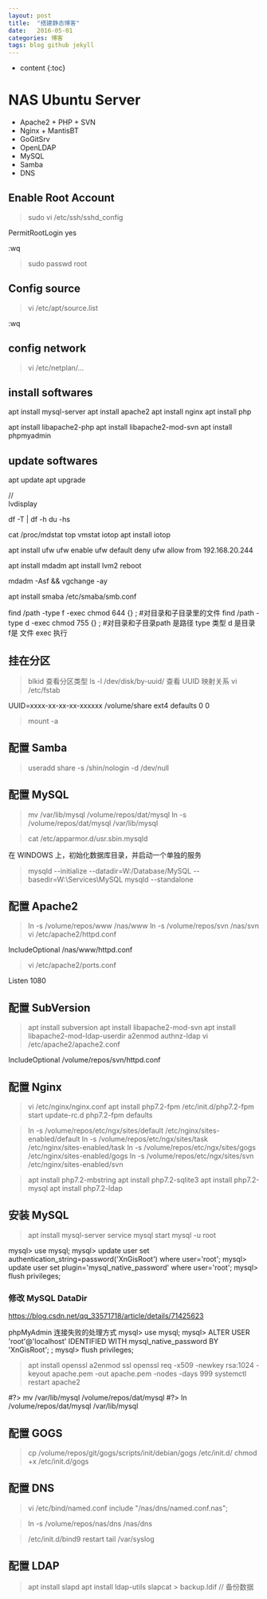 ```yaml
---
layout: post
title:  "搭建静态博客"
date:   2016-05-01
categories: 博客
tags: blog github jekyll
---
```


* content
{:toc}

# NAS Ubuntu Server
* Apache2 + PHP + SVN
* Nginx + MantisBT
* GoGitSrv
* OpenLDAP
* MySQL
* Samba
* DNS

## Enable Root Account

> sudo vi /etc/ssh/sshd_config

PermitRootLogin yes

:wq

> sudo passwd root

## Config source

> vi /etc/apt/source.list

:wq

## config network

> vi /etc/netplan/...

## install softwares

apt install mysql-server
apt install apache2
apt install nginx
apt install php

apt install libapache2-php 
apt install libapache2-mod-svn
apt install phpmyadmin

## update softwares
apt update
apt upgrade

//	
lvdisplay	

df -T  | df -h
du -hs

cat /proc/mdstat
top
vmstat
iotop
apt install iotop 

apt install ufw
ufw enable
ufw default deny
ufw allow from 192.168.20.244

apt install mdadm
apt install lvm2
reboot

mdadm -Asf && vgchange -ay

apt install smaba
/etc/smaba/smb.conf

find /path -type f -exec chmod 644 {} \;    #对目录和子目录里的文件
find /path -type d -exec chmod 755 {} \;  #对目录和子目录path  是路径  type 类型 d 是目录  f是 文件   exec  执行

## 挂在分区
> blkid 查看分区类型
> ls -l /dev/disk/by-uuid/ 查看 UUID 映射关系
> vi /etc/fstab

UUID=xxxx-xx-xx-xx-xxxxxx /volume/share ext4 defaults 0 0

> mount -a

## 配置 Samba

> useradd share -s /shin/nologin -d /dev/null


## 配置 MySQL

> mv /var/lib/mysql /volume/repos/dat/mysql
> ln -s /volume/repos/dat/mysql /var/lib/mysql

> cat /etc/apparmor.d/usr.sbin.mysqld

在 WINDOWS 上，初始化数据库目录，并启动一个单独的服务
> mysqld --initialize --datadir=W:/Database/MySQL --basedir=W:\Services\MySQL
> mysqld --standalone



## 配置 Apache2

> ln -s /volume/repos/www /nas/www
> ln -s /volume/repos/svn /nas/svn
> vi /etc/apache2/httpd.conf

IncludeOptional /nas/www/httpd.conf

> vi /etc/apache2/ports.conf

Listen 1080

## 配置 SubVersion

> apt install subversion
> apt install libapache2-mod-svn
> apt install libapache2-mod-ldap-userdir
> a2enmod authnz-ldap
> vi /etc/apache2/apache2.conf

IncludeOptional /volume/repos/svn/httpd.conf

## 配置 Nginx

> vi /etc/nginx/nginx.conf
> apt install php7.2-fpm
> /etc/init.d/php7.2-fpm start
> update-rc.d php7.2-fpm defaults

> ln -s /volume/repos/etc/ngx/sites/default /etc/nginx/sites-enabled/default
> ln -s /volume/repos/etc/ngx/sites/task /etc/nginx/sites-enabled/task
> ln -s /volume/repos/etc/ngx/sites/gogs /etc/nginx/sites-enabled/gogs
> ln -s /volume/repos/etc/ngx/sites/svn /etc/nginx/sites-enabled/svn

> apt install php7.2-mbstring
> apt install php7.2-sqlite3
> apt install php7.2-mysql
> apt install php7.2-ldap

## 安装 MySQL
> apt install mysql-server
> service mysql start
> mysql -u root

mysql> use mysql;
mysql> update user set authentication_string=password('XnGisRoot') where user='root';
mysql> update user set plugin='mysql_native_password' where user='root';
mysql> flush privileges;  

### 修改 MySQL DataDir

https://blog.csdn.net/qq_33571718/article/details/71425623


phpMyAdmin 连接失败的处理方式
mysql> use mysql;
mysql> ALTER USER 'root'@'localhost' IDENTIFIED WITH mysql_native_password BY 'XnGisRoot'; ;
mysql> flush privileges;  

> apt install openssl
> a2enmod ssl
> openssl req -x509 -newkey rsa:1024 -keyout apache.pem -out apache.pem -nodes -days 999
> systemctl restart apache2

#?> mv /var/lib/mysql /volume/repos/dat/mysql
#?> ln /volume/repos/dat/mysql /var/lib/mysql

## 配置 GOGS

> cp /volume/repos/git/gogs/scripts/init/debian/gogs /etc/init.d/
> chmod +x /etc/init.d/gogs

## 配置 DNS

> vi /etc/bind/named.conf
include "/nas/dns/named.conf.nas";

> ln -s /volume/repos/nas/dns /nas/dns

> /etc/init.d/bind9 restart
> tail /var/syslog

## 配置 LDAP
> apt install slapd
> apt install ldap-utils
> slapcat > backup.ldif	// 备份数据
